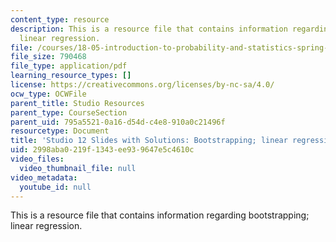 ```yaml
---
content_type: resource
description: This is a resource file that contains information regarding bootstrapping;
  linear regression.
file: /courses/18-05-introduction-to-probability-and-statistics-spring-2014/2998aba0219f1343ee939647e5c4610c_MIT18_05S14_studio12slides.pdf
file_size: 790468
file_type: application/pdf
learning_resource_types: []
license: https://creativecommons.org/licenses/by-nc-sa/4.0/
ocw_type: OCWFile
parent_title: Studio Resources
parent_type: CourseSection
parent_uid: 795a5521-0a16-d54d-c4e8-910a0c21496f
resourcetype: Document
title: 'Studio 12 Slides with Solutions: Bootstrapping; linear regression'
uid: 2998aba0-219f-1343-ee93-9647e5c4610c
video_files:
  video_thumbnail_file: null
video_metadata:
  youtube_id: null
---
```

This is a resource file that contains information regarding bootstrapping; linear regression.